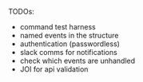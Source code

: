 TODOs:

-   command test harness
-   named events in the structure
-   authentication (passwordless)
-   slack comms for notifications
-   check which events are unhandled
-   JOI for api validation
